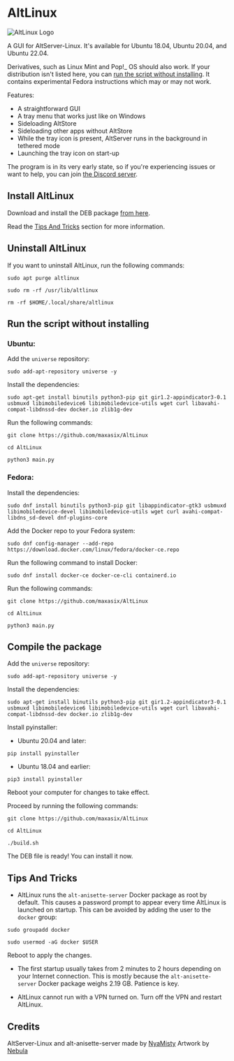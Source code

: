 # AltLinux
<img src="https://github.com/maxasix/AltLinuxblob/main/resources/4.png" alt="AltLinux Logo"> 

A GUI for AltServer-Linux. It's available for Ubuntu 18.04, Ubuntu 20.04, and Ubuntu 22.04.

Derivatives, such as Linux Mint and Pop!_ OS should also work. If your distribution isn't listed here, you can [run the script without installing](#run-the-script-without-installing). It contains experimental Fedora instructions which may or may not work.

Features:
- A straightforward GUI
- A tray menu that works just like on Windows
- Sideloading AltStore
- Sideloading other apps without AltStore
- While the tray icon is present, AltServer runs in the background in tethered mode
- Launching the tray icon on start-up

The program is in its very early state, so if you're experiencing issues or want to help, you can join [the Discord server](https://discord.gg/vtvxYFAfAR).

## Install AltLinux

Download and install the DEB package [from here](https://github.com/maxasix/AltLinux/releases). 

Read the [Tips And Tricks](#tips-and-tricks) section for more information.

## Uninstall AltLinux

If you want to uninstall AltLinux, run the following commands:

```
sudo apt purge altlinux
```

```
sudo rm -rf /usr/lib/altlinux
```

```
rm -rf $HOME/.local/share/altlinux
```

## Run the script without installing

### Ubuntu:

Add the `universe` repository:

```
sudo add-apt-repository universe -y
```

Install the dependencies:
```
sudo apt-get install binutils python3-pip git gir1.2-appindicator3-0.1 usbmuxd libimobiledevice6 libimobiledevice-utils wget curl libavahi-compat-libdnssd-dev docker.io zlib1g-dev
``` 

Run the following commands:
```
git clone https://github.com/maxasix/AltLinux
```  

```
cd AltLinux
```  

```
python3 main.py
```  

### Fedora:

Install the dependencies:
```
sudo dnf install binutils python3-pip git libappindicator-gtk3 usbmuxd libimobiledevice-devel libimobiledevice-utils wget curl avahi-compat-libdns_sd-devel dnf-plugins-core
```
Add the Docker repo to your Fedora system:
```
sudo dnf config-manager --add-repo https://download.docker.com/linux/fedora/docker-ce.repo
```
Run the following command to install Docker:
```
sudo dnf install docker-ce docker-ce-cli containerd.io
```

Run the following commands:
```
git clone https://github.com/maxasix/AltLinux
```  

```
cd AltLinux
```  

```
python3 main.py
```  

## Compile the package
Add the `universe` repository:

```
sudo add-apt-repository universe -y
```

Install the dependencies:
```
sudo apt-get install binutils python3-pip git gir1.2-appindicator3-0.1 usbmuxd libimobiledevice6 libimobiledevice-utils wget curl libavahi-compat-libdnssd-dev docker.io zlib1g-dev
```  
  
Install pyinstaller:

- Ubuntu 20.04 and later:

```  
pip install pyinstaller
```  

- Ubuntu 18.04 and earlier:

```  
pip3 install pyinstaller
```  

Reboot your computer for changes to take effect.

Proceed by running the following commands:
```
git clone https://github.com/maxasix/AltLinux
```  

```
cd AltLinux
```  

```
./build.sh
```  

The DEB file is ready! You can install it now.

## Tips And Tricks

- AltLinux runs the `alt-anisette-server` Docker package as root by default. This causes a password prompt to appear every time AltLinux is launched on startup. This can be avoided by adding the user to the `docker` group:

```
sudo groupadd docker
```
```
sudo usermod -aG docker $USER
```
Reboot to apply the changes.

- The first startup usually takes from 2 minutes to 2 hours depending on your Internet connection. This is mostly because the `alt-anisette-server` Docker package weighs 2.19 GB. Patience is key.

- AltLinux cannot run with a VPN turned on. Turn off the VPN and restart AltLinux.

## Credits
AltServer-Linux and alt-anisette-server made by [NyaMisty](https://github.com/NyaMisty)
Artwork by [Nebula](https://github.com/itsnebulalol)
